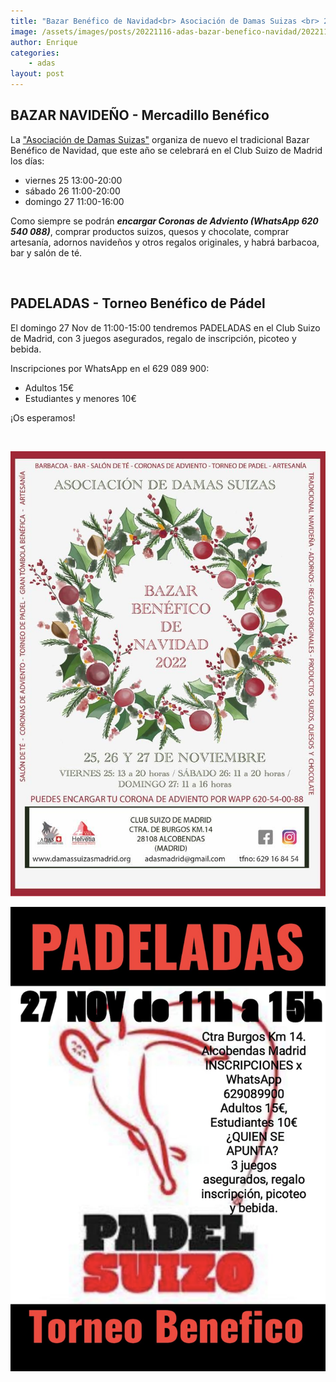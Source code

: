 ```yaml
---
title: "Bazar Benéfico de Navidad<br> Asociación de Damas Suizas <br> 25, 26 y 27 de Noviembre"
image: /assets/images/posts/20221116-adas-bazar-benefico-navidad/20221116-adas-bazar-benefico-navidad.jpg
author: Enrique
categories:
    - adas
layout: post
---
```


## BAZAR NAVIDEÑO - Mercadillo Benéfico

La <a href="https://www.facebook.com/adas.asociaciondamassuizas/">"Asociación de Damas Suizas"</a> organiza de nuevo el tradicional Bazar Benéfico de Navidad, que este año se celebrará en el Club Suizo de Madrid los días:  
  
* viernes 25  13:00-20:00
* sábado 26  11:00-20:00
* domingo 27  11:00-16:00   
   
  
Como siempre se podrán <b>_encargar Coronas de Adviento (WhatsApp 620 540 088)_</b>, comprar productos suizos, quesos y chocolate, comprar artesanía, adornos navideños y otros regalos originales, y habrá barbacoa, bar y salón de té.  
  
<br>    
  
## PADELADAS - Torneo Benéfico de Pádel
  
El domingo 27 Nov de 11:00-15:00 tendremos PADELADAS en el Club Suizo de Madrid, con 3 juegos asegurados, regalo de inscripción, picoteo y bebida.  
  
Inscripciones por WhatsApp en el 629 089 900:
* Adultos 15€
* Estudiantes y menores 10€
  

¡Os esperamos!   
  
<br>
  

![1](/assets/images/posts/20221116-adas-bazar-benefico-navidad/20221116-adas-bazar-benefico-navidad.jpg)   
   
![1](/assets/images/posts/20221116-adas-bazar-benefico-navidad/20221116-padeladas.png)  
  